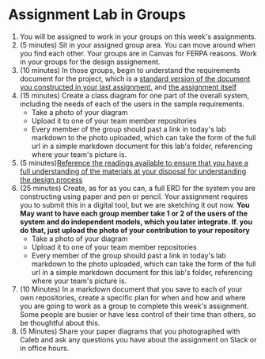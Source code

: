 # Assignment Lab in Groups
1. You will be assigned to work in your groups on this week's assignments. 
2. (5 minutes) Sit in your assigned group area. You can move around when you find each other. Your groups are in Canvas for FERPA reasons. Work in your groups for the design assignement.
3. (10 minutes) In those groups, begin to understand the requirements document for the project, which is a [standard version of the document you constructed in your last assignment.](../assignments/4-assignment-3-support-files/4-Design-requirements.md) and [the assignment itself](../assignments/4-design-analysis-group-project.md)
4. (15 minutes) Create a class diagram for one part of the overall system, including the needs of each of the users in the sample requirements. 
    - Take a photo of your diagram
    - Upload it to one of your team member repositories 
    - Every member of the group should past a link in today's lab markdown to the photo uploaded, which can take the form of the full url in a simple markdown document for this lab's folder, referencing where your team's picture is. 
5. (5 minutes)[Reference the readings available to ensure that you have a full understanding of the materials at your disposal for understanding the design process](../assignments/4-assignment-3-support-files/DesignReadings.md)
6. (25 minutes) Create, as for as you can, a full ERD for the system you are constructing using paper and pen or pencil. Your assignment requires you to submit this in a digital tool, but we are sketching it out now. **You May want to have each group member take 1 or 2 of the users of the system and do independent models, which you later integrate. If. you do that, just upload the photo of your contribution to your repository**
    - Take a photo of your diagram
    - Upload it to one of your team member repositories 
    - Every member of the group should past a link in today's lab markdown to the photo uploaded, which can take the form of the full url in a simple markdown document for this lab's folder, referencing where your team's picture is. 
7. (10 Minutes) In a markdown document that you save to each of your own repositories, create a specific plan for when and how and where you are going to work as a group to complete this week's assignment. Some people are busier or have less control of their time than others, so be thoughtful about this. 
8. (5 Minutes) Share your paper diagrams that you photographed with Caleb and ask any questions you have about the assignment on Slack or in office hours. 

